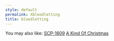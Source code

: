 ```yaml
---
style: default
permalink: Xbloodletting
title: bloodletting
---
```

You may also like:
[SCP-1609](http://scp-wiki.net/scp-1609)
[A Kind Of Christmas](http://scp-wiki.net/a-kind-of-christmas)